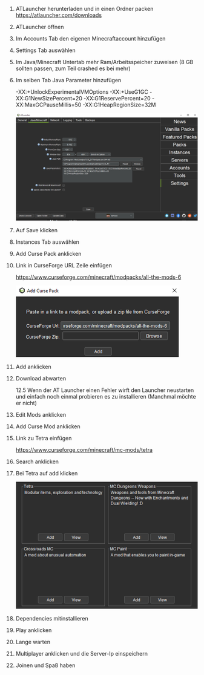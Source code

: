 1. ATLauncher herunterladen und in einen Ordner packen
	https://atlauncher.com/downloads

2. ATLauncher öffnen

3. Im Accounts Tab den eigenen Minecraftaccount hinzufügen

4. Settings Tab auswählen

5. Im Java/Minecraft Untertab mehr Ram/Arbeitsspeicher zuweisen 
	(8 GB sollten passen, zum Teil crashed es bei mehr)

6. Im selben Tab Java Parameter hinzufügen
	
	-XX:+UnlockExperimentalVMOptions 
	-XX:+UseG1GC 
	-XX:G1NewSizePercent=20 
	-XX:G1ReservePercent=20 
	-XX:MaxGCPauseMillis=50 
	-XX:G1HeapRegionSize=32M
	
	![Java Args](/images/ATM6/ATLauncher/JavaArgs.png)
	
7. Auf Save klicken
	
8. Instances Tab auswählen

9. Add Curse Pack anklicken

10. Link in CurseForge URL Zeile einfügen
	
	https://www.curseforge.com/minecraft/modpacks/all-the-mods-6
	
	![URL](/images/ATM6/ATLauncher/URL.png)
	
11. Add anklicken

12. Download abwarten

	12.5 Wenn der AT Launcher einen Fehler wirft den Launcher neustarten und einfach noch einmal probieren es zu installieren
	(Manchmal möchte er nicht)

13. Edit Mods anklicken

14. Add Curse Mod anklicken

15. Link zu Tetra einfügen
	
	https://www.curseforge.com/minecraft/mc-mods/tetra
	
16. Search anklicken

17. Bei Tetra auf add klicken

	![Tetra](/images/ATM6/ATLauncher/Tetra.png)
	
18. Dependencies mitinstallieren

19. Play anklicken

20. Lange warten

21. Multiplayer anklicken und die Server-Ip einspeichern

22. Joinen und Spaß haben
